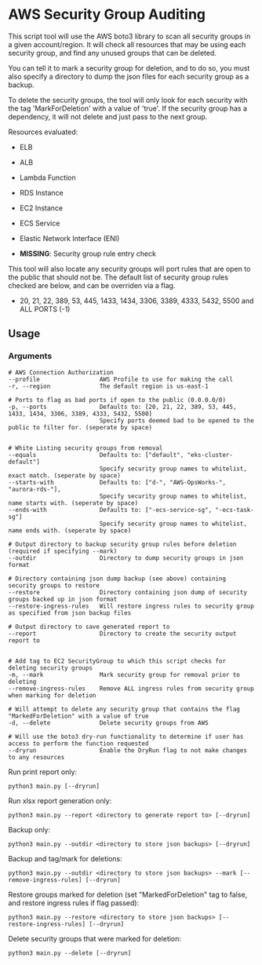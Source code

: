 # AWS Security Group Auditing

This script tool will use the AWS boto3 library to scan all security groups in a given account/region. It will check all resources that may be using each security group, and find any unused groups that can be deleted.

You can tell it to mark a security group for deletion, and to do so, you must also specify a directory to dump the json files for each security group as a backup.

To delete the security groups, the tool will only look for each security with the tag 'MarkForDeletion' with a value of 'true'. If the security group has a dependency, it will not delete and just pass to the next group.

Resources evaluated:
 - ELB 
 - ALB 
 - Lambda Function
 - RDS Instance
 - EC2 Instance
 - ECS Service
 - Elastic Network Interface (ENI)


 - **MISSING**: Security group rule entry check
 

This tool will also locate any security groups will port rules that are open to the public that should not be. The default list of security group rules checked are below, and can be overriden via a flag.

- 20, 21, 22, 389, 53, 445, 1433, 1434, 3306, 3389, 4333, 5432, 5500 and ALL PORTS (-1)

## Usage

### Arguments
```shell
# AWS Connection Authorization
--profile                 AWS Profile to use for making the call
-r, --region              The default region is us-east-1

# Ports to flag as bad ports if open to the public (0.0.0.0/0)
-p, --ports               Defaults to: [20, 21, 22, 389, 53, 445, 1433, 1434, 3306, 3389, 4333, 5432, 5500]
                          Specify ports deemed bad to be opened to the public to filter for. (seperate by space)


# White Listing security groups from removal
--equals                  Defaults to: ["default", "eks-cluster-default"]
                          Specify security group names to whitelist, exact match. (seperate by space)
--starts-with             Defaults to: ["d-", "AWS-OpsWorks-", "aurora-rds-"],
                          Specify security group names to whitelist, name starts with. (seperate by space)
--ends-with               Defaults to: ["-ecs-service-sg", "-ecs-task-sg"]
                          Specify security group names to whitelist, name ends with. (seperate by space)

# Output directory to backup security group rules before deletion (required if specifying --mark)
--outdir                  Directory to dump security groups in json format

# Directory containing json dump backup (see above) containing security groups to restore
--restore                 Directory containing json dump of security groups backed up in json format
--restore-ingress-rules   Will restore ingress rules to security group as specified from json backup files

# Output directory to save generated report to
--report                  Directory to create the security output report to


# Add tag to EC2 SecurityGroup to which this script checks for deleting security groups  
-m, --mark                Mark security group for removal prior to deleting
--remove-ingress-rules    Remove ALL ingress rules from security group when marking for deletion

# Will attempt to delete any security group that contains the flag "MarkedForDeletion" with a value of true
-d, --delete              Delete security groups from AWS

# Will use the boto3 dry-run functionality to determine if user has access to perform the function requested
--dryrun                  Enable the DryRun flag to not make changes to any resources

```


Run print report only:
```shell
python3 main.py [--dryrun]
```

Run xlsx report generation only:
```shell
python3 main.py --report <directory to generate report to> [--dryrun]
```

Backup only:

```shell
python3 main.py --outdir <directory to store json backups> [--dryrun]
```

Backup and tag/mark for deletions:

```shell
python3 main.py --outdir <directory to store json backups> --mark [--remove-ingress-rules] [--dryrun]
```

Restore groups marked for deletion (set "MarkedForDeletion" tag to false, and restore ingress rules if flag passed):

```shell
python3 main.py --restore <directory to store json backups> [--restore-ingress-rules] [--dryrun]
```

Delete security groups that were marked for deletion:

```shell
python3 main.py --delete [--dryrun]

```
